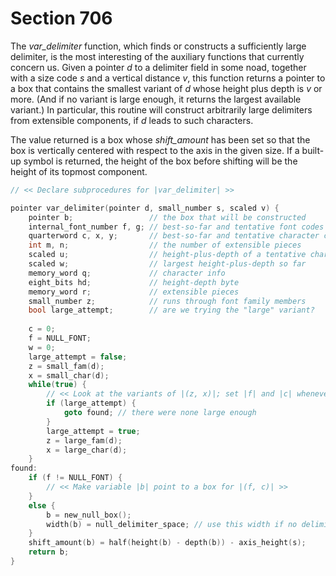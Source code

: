 # Section 706

The *var_delimiter* function, which finds or constructs a sufficiently large delimiter, is the most interesting of the auxiliary functions that currently concern us.
Given a pointer *d* to a delimiter field in some noad, together with a size code *s* and a vertical distance *v*, this function returns a pointer to a box that contains the smallest variant of *d* whose height plus depth is *v* or more.
(And if no variant is large enough, it returns the largest available variant.) In particular, this routine will construct arbitrarily large delimiters from extensible components, if *d* leads to such characters.

The value returned is a box whose *shift_amount* has been set so that the box is vertically centered with respect to the axis in the given size.
If a built-up symbol is returned, the height of the box before shifting will be the height of its topmost component.

```c math/math_subroutines.c
// << Declare subprocedures for |var_delimiter| >>

pointer var_delimiter(pointer d, small_number s, scaled v) {
    pointer b;                 // the box that will be constructed
    internal_font_number f, g; // best-so-far and tentative font codes
    quarterword c, x, y;       // best-so-far and tentative character codes
    int m, n;                  // the number of extensible pieces
    scaled u;                  // height-plus-depth of a tentative character
    scaled w;                  // largest height-plus-depth so far
    memory_word q;             // character info
    eight_bits hd;             // height-depth byte
    memory_word r;             // extensible pieces
    small_number z;            // runs through font family members
    bool large_attempt;        // are we trying the "large" variant?
    
    c = 0;
    f = NULL_FONT;
    w = 0;
    large_attempt = false;
    z = small_fam(d);
    x = small_char(d);
    while(true) {
        // << Look at the variants of |(z, x)|; set |f| and |c| whenever a better character is found; |goto found| as soon as a large enough variant is encountered >>
        if (large_attempt) {
            goto found; // there were none large enough
        }
        large_attempt = true;
        z = large_fam(d);
        x = large_char(d);
    }
found:
    if (f != NULL_FONT) {
        // << Make variable |b| point to a box for |(f, c)| >>
    }
    else {
        b = new_null_box();
        width(b) = null_delimiter_space; // use this width if no delimiter was found
    }
    shift_amount(b) = half(height(b) - depth(b)) - axis_height(s);
    return b;
}
```
